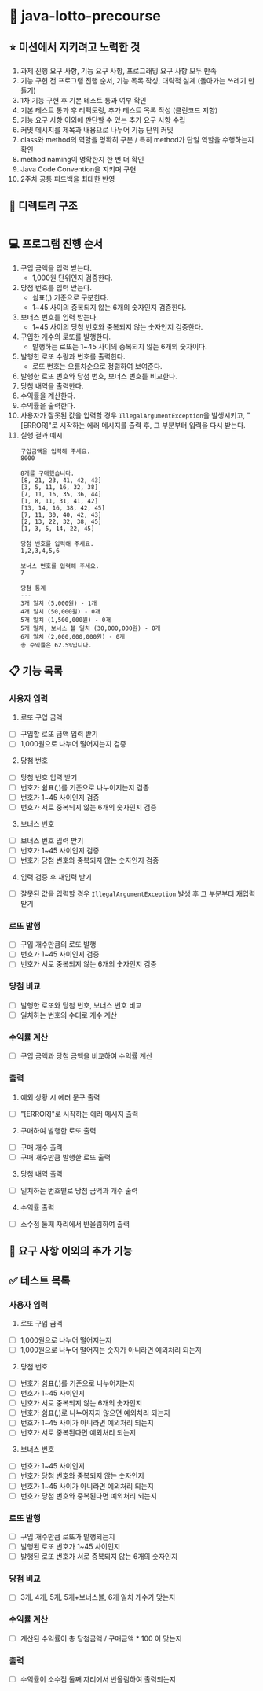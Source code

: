 # 🎱 java-lotto-precourse

## ⭐️ 미션에서 지키려고 노력한 것
1. 과제 진행 요구 사항, 기능 요구 사항, 프로그래밍 요구 사항 모두 만족
2. 기능 구현 전 프로그램 진행 순서, 기능 목록 작성, 대략적 설계 (돌아가는 쓰레기 만들기)
3. 1차 기능 구현 후 기본 테스트 통과 여부 확인
4. 기본 테스트 통과 후 리팩토링, 추가 테스트 목록 작성 (클린코드 지향)
5. 기능 요구 사항 이외에 판단할 수 있는 추가 요구 사항 수립
6. 커밋 메시지를 제목과 내용으로 나누어 기능 단위 커밋
7. class와 method의 역할을 명확히 구분 / 특히 method가 단일 역할을 수행하는지 확인
8. method naming이 명확한지 한 번 더 확인
9. Java Code Convention을 지키며 구현
10. 2주차 공통 피드백을 최대한 반영

## 📁 디렉토리 구조
```
```

## 💻 프로그램 진행 순서
1. 구입 금액을 입력 받는다.
    * 1,000원 단위인지 검증한다.
2. 당첨 번호를 입력 받는다.
    * 쉼표(,) 기준으로 구분한다.
    * 1~45 사이의 중복되지 않는 6개의 숫자인지 검증한다.
3. 보너스 번호를 입력 받는다.
    * 1~45 사이의 당첨 번호와 중복되지 않는 숫자인지 검증한다.
4. 구입한 개수의 로또를 발행한다.
    * 발행하는 로또는 1~45 사이의 중복되지 않는 6개의 숫자이다.
5. 발행한 로또 수량과 번호를 출력한다.
    * 로또 번호는 오름차순으로 정렬하여 보여준다.
6. 발행한 로또 번호와 당첨 번호, 보너스 번호를 비교한다.
7. 당첨 내역을 출력한다.
8. 수익률을 계산한다.
9. 수익률을 출력한다.
10. 사용자가 잘못된 값을 입력할 경우 ``IllegalArgumentException``을 발생시키고, "[ERROR]"로 시작하는 에러 메시지를 출력 후, 그 부분부터 입력을 다시 받는다. 
11. 실행 결과 예시
    ```
    구입금액을 입력해 주세요.
    8000
    
    8개를 구매했습니다.
    [8, 21, 23, 41, 42, 43] 
    [3, 5, 11, 16, 32, 38]
    [7, 11, 16, 35, 36, 44]
    [1, 8, 11, 31, 41, 42]
    [13, 14, 16, 38, 42, 45]
    [7, 11, 30, 40, 42, 43]
    [2, 13, 22, 32, 38, 45]
    [1, 3, 5, 14, 22, 45]
    
    당첨 번호를 입력해 주세요.
    1,2,3,4,5,6
    
    보너스 번호를 입력해 주세요.
    7
    
    당첨 통계
    ---
    3개 일치 (5,000원) - 1개
    4개 일치 (50,000원) - 0개
    5개 일치 (1,500,000원) - 0개
    5개 일치, 보너스 볼 일치 (30,000,000원) - 0개
    6개 일치 (2,000,000,000원) - 0개
    총 수익률은 62.5%입니다.
    ```

## 📋 기능 목록
### 사용자 입력
1. 로또 구입 금액
- [ ] 구입할 로또 금액 입력 받기
- [ ] 1,000원으로 나누어 떨어지는지 검증

2. 당첨 번호
- [ ] 당첨 번호 입력 받기
- [ ] 번호가 쉼표(,)를 기준으로 나누어지는지 검증
- [ ] 번호가 1~45 사이인지 검증
- [ ] 번호가 서로 중복되지 않는 6개의 숫자인지 검증

3. 보너스 번호
- [ ] 보너스 번호 입력 받기
- [ ] 번호가 1~45 사이인지 검증
- [ ] 번호가 당첨 번호와 중복되지 않는 숫자인지 검증

4. 입력 검증 후 재입력 받기
- [ ] 잘못된 값을 입력할 경우 ``IllegalArgumentException`` 발생 후 그 부분부터 재입력 받기

###  로또 발행
- [ ] 구입 개수만큼의 로또 발행
- [ ] 번호가 1~45 사이인지 검증
- [ ] 번호가 서로 중복되지 않는 6개의 숫자인지 검증

### 당첨 비교
- [ ] 발행한 로또와 당첨 번호, 보너스 번호 비교
- [ ] 일치하는 번호의 수대로 개수 계산
 
### 수익률 계산
- [ ] 구입 금액과 당첨 금액을 비교하여 수익률 계산

### 출력
1. 예외 상황 시 에러 문구 출력
- [ ] "[ERROR]"로 시작하는 에러 메시지 출력

2. 구매하여 발행한 로또 출력
- [ ] 구매 개수 출력
- [ ] 구매 개수만큼 발행한 로또 출력

3. 당첨 내역 출력
- [ ] 일치하는 번호별로 당첨 금액과 개수 출력

4. 수익률 출력
- [ ] 소수점 둘째 자리에서 반올림하여 출력

## 🤔 요구 사항 이외의 추가 기능

## ✅ 테스트 목록
### 사용자 입력
1. 로또 구입 금액
- [ ] 1,000원으로 나누어 떨어지는지
- [ ] 1,000원으로 나누어 떨어지는 숫자가 아니라면 예외처리 되는지

2. 당첨 번호
- [ ] 번호가 쉼표(,)를 기준으로 나누어지는지
- [ ] 번호가 1~45 사이인지
- [ ] 번호가 서로 중복되지 않는 6개의 숫자인지
- [ ] 번호가 쉼표(,)로 나누어지지 않으면 예외처리 되는지
- [ ] 번호가 1~45 사이가 아니라면 예외처리 되는지
- [ ] 번호가 서로 중복된다면 예외처리 되는지

3. 보너스 번호
- [ ] 번호가 1~45 사이인지
- [ ] 번호가 당첨 번호와 중복되지 않는 숫자인지
- [ ] 번호가 1~45 사이가 아니라면 예외처리 되는지
- [ ] 번호가 당첨 번호와 중복된다면 예외처리 되는지

### 로또 발행
- [ ] 구입 개수만큼 로또가 발행되는지
- [ ] 발행된 로또 번호가 1~45 사이인지
- [ ] 발행된 로또 번호가 서로 중복되지 않는 6개의 숫자인지

### 당첨 비교
- [ ] 3개, 4개, 5개, 5개+보너스볼, 6개 일치 개수가 맞는지

### 수익률 계산
- [ ] 계산된 수익률이 총 당첨금액 / 구매금액 * 100 이 맞는지

### 출력
- [ ] 수익률이 소수점 둘째 자리에서 반올림하여 출력되는지